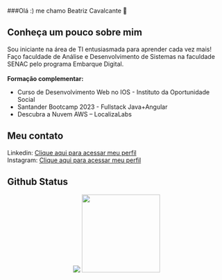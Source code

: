 ###Olá :) me chamo Beatriz Cavalcante 👋

<div>
  <h2>Conheça um pouco sobre mim</h2>
  <p>
    Sou iniciante na área de TI entusiasmada para aprender cada vez mais! <br>
    Faço faculdade de Análise e Desenvolvimento de Sistemas na faculdade SENAC pelo programa Embarque Digital. <br> <br>
    <strong>Formação complementar:</strong> <br>
    <ul>
      <li>Curso de Desenvolvimento Web no IOS - Instituto da Oportunidade Social </li>
      <li>Santander Bootcamp 2023 - Fullstack Java+Angular</li>
      <li>Descubra a Nuvem AWS – LocalizaLabs</li>
    </ul>  
  </p>
</div>

<div>
  <h2>Meu contato</h2>
  <p>
    Linkedin: <a href="https://www.linkedin.com/in/beatriz-cavalcante-554542271/">Clique aqui para acessar meu perfil</a> <br>
    Instagram: <a href="https://www.instagram.com/beatriiz_cavalcante/?igshid=MmU2YjMzNjRlOQ%3D%3D">Clique aqui para acessar meu perfil</a>
  </p>
</div>
  <h2>Github Status</h2>
<div align="center">
    <img src="https://github-readme-stats.vercel.app/api/top-langs/?username=Beatriiz-Cavalcante&layout=compact&langs_count=10&theme=dracula"/> 
  <img height="180em" src="https://github-readme-stats.vercel.app/api?username=Beatriiz-Cavalcante&show_icons=true&theme=dracula&include_all_commits=true&count_private=true"/> 
 
</div>
<!--
Here are some ideas to get you started:

- 🔭 I’m currently working on ...
- 🌱 I’m currently learning ...
- 👯 I’m looking to collaborate on ...
- 🤔 I’m looking for help with ...
- 💬 Ask me about ...
- 📫 How to reach me: ...
- 😄 Pronouns: ...
- ⚡ Fun fact: ...
-->
